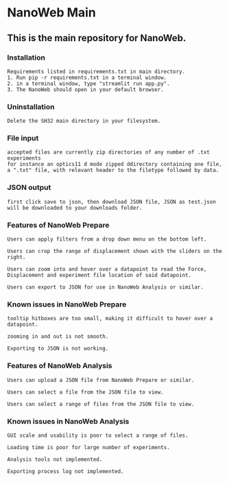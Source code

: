 # NanoWeb Main
## This is the main repository for NanoWeb.

### Installation
    Requirements listed in requirements.txt in main directory. 
    1. Run pip -r requirements.txt in a terminal window.
    2. in a terminal window, type "streamlit run app.py".
    3. The NanoWeb should open in your default browser.
### Uninstallation
    Delete the SH32 main directory in your filesystem.
### File input
    accepted files are currently zip directories of any number of .txt experiments
    for instance an optics11 d mode zipped ddirectory containing one file, 
    a ".txt" file, with relevant header to the filetype followed by data.
### JSON output 
    first click save to json, then download JSON file, JSON as test.json will be downloaded to your downloads folder.
### Features of NanoWeb Prepare 

	Users can apply filters from a drop down menu on the bottom left.	

	Users can crop the range of displacement shown with the sliders on the right.
    
    Users can zoom into and hover over a datapoint to read the Force, Displacement and experiment file location of said datapoint.	

	Users can export to JSON for use in NanoWeb Analysis or similar.
### Known issues in NanoWeb Prepare

    tooltip hitboxes are too small, making it difficult to hover over a datapoint.

    zooming in and out is not smooth.
    
    Exporting to JSON is not working.
### Features of NanoWeb Analysis

    Users can upload a JSON file from NanoWeb Prepare or similar.

    Users can select a file from the JSON file to view.

    Users can select a range of files from the JSON file to view.
### Known issues in NanoWeb Analysis

    GUI scale and usability is poor to select a range of files.
    
    Loading time is poor for large number of experiments.

    Analysis tools not implemented.

    Exporting process log not implemented.